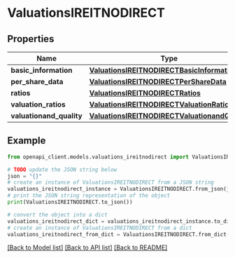 # ValuationsIREITNODIRECT


## Properties

Name | Type | Description | Notes
------------ | ------------- | ------------- | -------------
**basic_information** | [**ValuationsIREITNODIRECTBasicInformation**](ValuationsIREITNODIRECTBasicInformation.md) |  | [optional] 
**per_share_data** | [**ValuationsIREITNODIRECTPerShareData**](ValuationsIREITNODIRECTPerShareData.md) |  | [optional] 
**ratios** | [**ValuationsIREITNODIRECTRatios**](ValuationsIREITNODIRECTRatios.md) |  | [optional] 
**valuation_ratios** | [**ValuationsIREITNODIRECTValuationRatios**](ValuationsIREITNODIRECTValuationRatios.md) |  | [optional] 
**valuationand_quality** | [**ValuationsIREITNODIRECTValuationandQuality**](ValuationsIREITNODIRECTValuationandQuality.md) |  | [optional] 

## Example

```python
from openapi_client.models.valuations_ireitnodirect import ValuationsIREITNODIRECT

# TODO update the JSON string below
json = "{}"
# create an instance of ValuationsIREITNODIRECT from a JSON string
valuations_ireitnodirect_instance = ValuationsIREITNODIRECT.from_json(json)
# print the JSON string representation of the object
print(ValuationsIREITNODIRECT.to_json())

# convert the object into a dict
valuations_ireitnodirect_dict = valuations_ireitnodirect_instance.to_dict()
# create an instance of ValuationsIREITNODIRECT from a dict
valuations_ireitnodirect_from_dict = ValuationsIREITNODIRECT.from_dict(valuations_ireitnodirect_dict)
```
[[Back to Model list]](../README.md#documentation-for-models) [[Back to API list]](../README.md#documentation-for-api-endpoints) [[Back to README]](../README.md)



